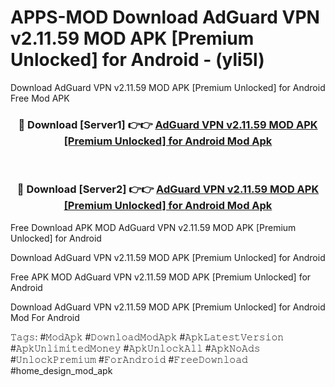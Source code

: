 # APPS-MOD Download AdGuard VPN v2.11.59 MOD APK [Premium Unlocked] for Android - (yli5l)
Download AdGuard VPN v2.11.59 MOD APK [Premium Unlocked] for Android Free Mod APK

<div align="center">
<h3>🔴 Download [Server1] 👉👉 <a href="https://apk-comot.site?title=AdGuard_VPN_v2.11.59_MOD_APK_[Premium_Unlocked]_for_Android">AdGuard VPN v2.11.59 MOD APK [Premium Unlocked] for Android Mod Apk</a></h3><br>

<h3>🔴 Download [Server2] 👉👉 <a href="https://apk-comot.site?title=AdGuard_VPN_v2.11.59_MOD_APK_[Premium_Unlocked]_for_Android">AdGuard VPN v2.11.59 MOD APK [Premium Unlocked] for Android Mod Apk</a></h3>
</div>


Free Download APK MOD AdGuard VPN v2.11.59 MOD APK [Premium Unlocked] for Android

Download AdGuard VPN v2.11.59 MOD APK [Premium Unlocked] for Android 

Free APK MOD AdGuard VPN v2.11.59 MOD APK [Premium Unlocked] for Android 

Download AdGuard VPN v2.11.59 MOD APK [Premium Unlocked] for Android Mod For Android

𝚃𝚊𝚐𝚜: #𝙼𝚘𝚍𝙰𝚙𝚔 #𝙳𝚘𝚠𝚗𝚕𝚘𝚊𝚍𝙼𝚘𝚍𝙰𝚙𝚔 #𝙰𝚙𝚔𝙻𝚊𝚝𝚎𝚜𝚝𝚅𝚎𝚛𝚜𝚒𝚘𝚗 #𝙰𝚙𝚔𝚄𝚗𝚕𝚒𝚖𝚒𝚝𝚎𝚍𝙼𝚘𝚗𝚎𝚢 #𝙰𝚙𝚔𝚄𝚗𝚕𝚘𝚌𝚔𝙰𝚕𝚕 #𝙰𝚙𝚔𝙽𝚘𝙰𝚍𝚜 #𝚄𝚗𝚕𝚘𝚌𝚔𝙿𝚛𝚎𝚖𝚒𝚞𝚖 #𝙵𝚘𝚛𝙰𝚗𝚍𝚛𝚘𝚒𝚍 #𝙵𝚛𝚎𝚎𝙳𝚘𝚠𝚗𝚕𝚘𝚊𝚍 #home_design_mod_apk